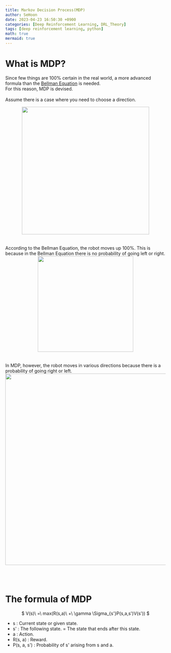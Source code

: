 ```yaml
---
title: Markov Decision Process(MDP)
author: SeHoon
date: 2023-04-23 16:50:30 +0900
categories: [Deep Reinforcement Learning, DRL_Theory]
tags: [deep reinforcement learning, python]
math: true
mermaid: true
---
```


# What is MDP?

Since few things are 100% certain in the real world, a more advanced formula than the [Bellman Equation](https://csh970605.github.io/posts/Bellman_Equation/) is needed.<br>
For this reason, MDP is devised.<br><br>
Assume there is a case where you need to choose a direction.
<center>
<img src="https://user-images.githubusercontent.com/28240052/233836150-893cd814-f899-4b54-bc0c-b6dca90207cb.png" width=400>
</center>
<br><br>
According to the Bellman Equation, the robot moves up 100%. This is because in the Bellman Equation there is no probability of going left or right.
<center>
<img src="https://user-images.githubusercontent.com/28240052/233836258-1a1a1da9-b4fc-472c-9e11-a8dd3063b3cd.png" width=300>
</center>
<br><br>
In MDP, however, the robot moves in various directions because there is a probability of going right or left.
<center>
<img src="https://user-images.githubusercontent.com/28240052/233836330-70ad254b-671c-4119-9f2d-75fbc2787c27.png" width=600>
</center>
<br><br><br>

# The formula of MDP

<center>

$ V(s)\ =\ max(R(s,a)\ +\ \gamma \Sigma_{s'}P(s,a,s')V(s')) $
</center>

+ s : Current state or given state.
+ s' : The following state. = The state that ends after this state.
+ a : Action.
+ R(s, a) : Reward.
+ P(s, a, s') : Probability of s' arising from s and a.
